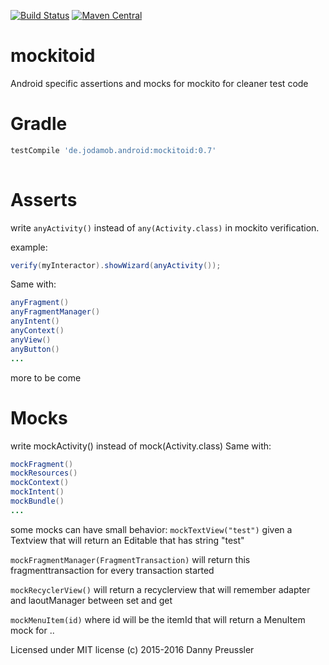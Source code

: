 [![Build Status](https://travis-ci.org/dpreussler/mockitoid.svg?branch=master)](https://travis-ci.org/dpreussler/mockitoid)
[![Maven Central](https://maven-badges.herokuapp.com/maven-central/de.jodamob.android/mockitoid/badge.svg)](https://maven-badges.herokuapp.com/maven-central/de.jodamob.android/mockitoid)

mockitoid
==========
Android specific assertions and mocks for mockito for cleaner test code


Gradle
======

```groovy
testCompile 'de.jodamob.android:mockitoid:0.7'
 
```

Asserts
=======
write 
`anyActivity()` instead of `any(Activity.class)`
in mockito verification.

example:
```java
verify(myInteractor).showWizard(anyActivity());
```

Same with:
```java
anyFragment()
anyFragmentManager()
anyIntent()
anyContext()
anyView()
anyButton()
...
```

more to be come


Mocks
=====
write mockActivity() instead of mock(Activity.class)
Same with:
```java
mockFragment()
mockResources()
mockContext()
mockIntent()
mockBundle()
...
```

some mocks can have small behavior:
`mockTextView("test")` given a Textview that will return an Editable that has string "test"

`mockFragmentManager(FragmentTransaction)` will return this fragmenttransaction for every transaction started

`mockRecyclerView()` will return a recyclerview that will remember adapter and laoutManager between set and get

`mockMenuItem(id)` where id will be the itemId that will return a MenuItem mock for
..



Licensed under MIT license
(c) 2015-2016 Danny Preussler